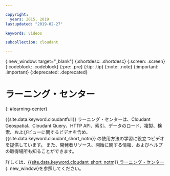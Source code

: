 ```yaml
---

copyright:
  years: 2015, 2019
lastupdated: "2019-02-27"

keywords: videos

subcollection: cloudant

---
```


{:new_window: target="_blank"}
{:shortdesc: .shortdesc}
{:screen: .screen}
{:codeblock: .codeblock}
{:pre: .pre}
{:tip: .tip}
{:note: .note}
{:important: .important}
{:deprecated: .deprecated}

<!-- Acrolinx: 2018-10-05 -->

# ラーニング・センター
{: #learning-center}

{{site.data.keyword.cloudantfull}} ラーニング・センターは、Cloudant Geospatial、Cloudant Query、HTTP API、索引、データのロード、複製、検索、およびビューに関するビデオを含め、{{site.data.keyword.cloudant_short_notm}} の使用方法の学習に役立つビデオを提供しています。 また、開発者リソース、開始に関する情報、およびヘルプの取得場所も知ることができます。 

詳しくは、[{{site.data.keyword.cloudant_short_notm}} ラーニング・センター](http://ibm.biz/cloudant-learning){: new_window}を参照してください。
